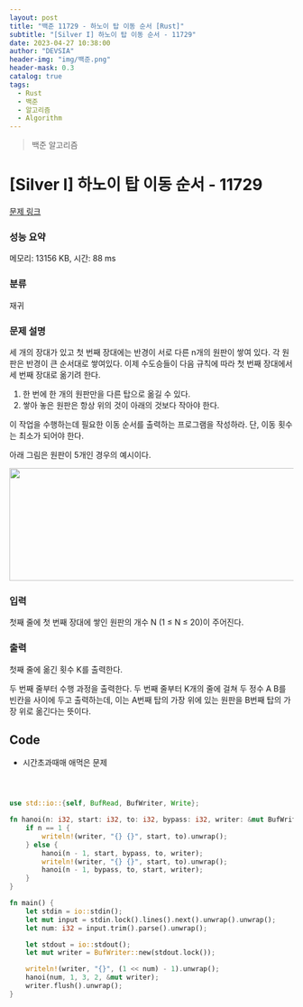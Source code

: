 ```yaml
---
layout: post
title: "백준 11729 - 하노이 탑 이동 순서 [Rust]"
subtitle: "[Silver I] 하노이 탑 이동 순서 - 11729"
date: 2023-04-27 10:38:00
author: "DEVSIA"
header-img: "img/백준.png"
header-mask: 0.3
catalog: true
tags:
  - Rust
  - 백준
  - 알고리즘
  - Algorithm
---
```


> 백준 알고리즘

# [Silver I] 하노이 탑 이동 순서 - 11729

[문제 링크](https://www.acmicpc.net/problem/11729)

### 성능 요약

메모리: 13156 KB, 시간: 88 ms

### 분류

재귀

### 문제 설명

<p>세 개의 장대가 있고 첫 번째 장대에는 반경이 서로 다른 n개의 원판이 쌓여 있다. 각 원판은 반경이 큰 순서대로 쌓여있다. 이제 수도승들이 다음 규칙에 따라 첫 번째 장대에서 세 번째 장대로 옮기려 한다.</p>

<ol>
	<li>한 번에 한 개의 원판만을 다른 탑으로 옮길 수 있다.</li>
	<li>쌓아 놓은 원판은 항상 위의 것이 아래의 것보다 작아야 한다.</li>
</ol>

<p>이 작업을 수행하는데 필요한 이동 순서를 출력하는 프로그램을 작성하라. 단, 이동 횟수는 최소가 되어야 한다.</p>

<p>아래 그림은 원판이 5개인 경우의 예시이다.</p>

<p style="text-align: center;"><img alt="" src="https://onlinejudgeimages.s3-ap-northeast-1.amazonaws.com/problem/11729/hanoi.png" style="height:200px; width:1050px"></p>

### 입력

 <p>첫째 줄에 첫 번째 장대에 쌓인 원판의 개수 N (1 ≤ N ≤ 20)이 주어진다.</p>

### 출력

 <p>첫째 줄에 옮긴 횟수 K를 출력한다.</p>

<p>두 번째 줄부터 수행 과정을 출력한다. 두 번째 줄부터 K개의 줄에 걸쳐 두 정수 A B를 빈칸을 사이에 두고 출력하는데, 이는 A번째 탑의 가장 위에 있는 원판을 B번째 탑의 가장 위로 옮긴다는 뜻이다.</p>

## Code

- 시간초과때매 애먹은 문제

```rs



use std::io::{self, BufRead, BufWriter, Write};

fn hanoi(n: i32, start: i32, to: i32, bypass: i32, writer: &mut BufWriter<io::StdoutLock>) {
    if n == 1 {
        writeln!(writer, "{} {}", start, to).unwrap();
    } else {
        hanoi(n - 1, start, bypass, to, writer);
        writeln!(writer, "{} {}", start, to).unwrap();
        hanoi(n - 1, bypass, to, start, writer);
    }
}

fn main() {
    let stdin = io::stdin();
    let mut input = stdin.lock().lines().next().unwrap().unwrap();
    let num: i32 = input.trim().parse().unwrap();

    let stdout = io::stdout();
    let mut writer = BufWriter::new(stdout.lock());

    writeln!(writer, "{}", (1 << num) - 1).unwrap();
    hanoi(num, 1, 3, 2, &mut writer);
    writer.flush().unwrap();
}
```
